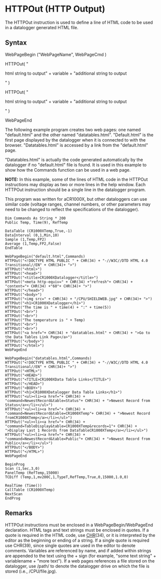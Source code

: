 # HTTPOut (HTTP Output)

The HTTPOut instruction is used to define a line of HTML code to be used in a datalogger generated HTML file.

## Syntax

WebPageBegin ("WebPageName", WebPageCmd )

HTTPOut( "<p>html string to output" + variable + "additional string to output</p>" )

HTTPOut( "<p>html string to output" + variable + "additional string to output</p>" )

WebPageEnd

The following example program creates two web pages: one named "default.html" and the other named "datatables.html". "Default.html" is the first page displayed by the datalogger when it is connected to with the browser. "Datatables.html" is accessed by a link from the "default.html" page.

"Datatables.html" is actually the code generated automatically by the datalogger if no "default.html" file is found. It is used in this example to show how the Commands function can be used in a web page.

**NOTE:** In this example, some of the lines of HTML code in the HTTPOut instructions may display as two or more lines in the help window. Each HTTPOut instruction should be a single line in the datalogger program.

This program was written for aCR1000X, but other dataloggers can use similar code (voltage ranges, channel numbers, or other parameters may need to be changed to reflect the specifications of the datalogger).

```
Dim Commands As String * 200
Public Temp, Time(9), RefTemp

DataTable (CR1000XTemp,True,-1)
DataInterval (0,1,Min,10)
Sample (1,Temp,FP2)
Average (1,Temp,FP2,False)
EndTable

WebPageBegin("default.html",Commands)
HTTPOut("<!DOCTYPE HTML PUBLIC " + CHR(34) + "-//W3C//DTD HTML 4.0 Transitional//EN" + CHR(34)+ ">")
HTTPOut("<html>")
HTTPOut("<head>")
HTTPOut("<title>CR1000XDatalogger</title>")
HTTPOut("<meta http-equiv=" + CHR(34) +"refresh"+ CHR(34) + "content="+ CHR(34) +"60"+ CHR(34)+ ">")
HTTPOut("</head>")
HTTPOut("<body>")
HTTPOut("<img src=" + CHR(34) + "/CPU/SHIELDWEB.jpg" + CHR(34)+ ">")
HTTPOut("<h1>CR1000XDatalogger</h1>")
HTTPOut("The time is " + time(4) + ":" + time(5))
HTTPOut("<br>")
HTTPOut("<br>")
HTTPOut("The temperature is " + Temp)
HTTPOut("<br>")
HTTPOut("<br>")
HTTPOut("<a href="+ CHR(34) + "datatables.html" + CHR(34) + ">Go to the Data Tables Link Page</a>")
HTTPOut("</body>")
HTTPOut("</html>")
WebPageEnd

WebPageBegin("datatables.html",Commands)
HTTPOut("<!DOCTYPE HTML PUBLIC " + CHR(34) + "-//W3C//DTD HTML 4.0 Transitional//EN" + CHR(34)+ ">")
HTTPOut("<HTML>")
HTTPOut("<HEAD>")
HTTPOut("<TITLE>CR1000XData Table Links</TITLE>")
HTTPOut("</HEAD>")
HTTPOut("<BODY>")
HTTPOut("<h1>CR1000XDatalogger Data Table Links</h1>")
HTTPOut("<ul><li><a href="+ CHR(34) + "command=NewestRecord&table=Status"+ CHR(34) + ">Newest Record from Status</a></li></ul>")
HTTPOut("<ul><li><a href="+ CHR(34) + "command=NewestRecord&table=CR1000XTemp"+ CHR(34) + ">Newest Record fromCR1000XTemp</a></li></ul>")
HTTPOut("<ul><li><a href="+ CHR(34) + "command=TableDisplay&table=CR1000XTemp&records=1"+ CHR(34) + ">Display Last 1 Records from DataTableCR1000XTemp</a></li></ul>")
HTTPOut("<ul><li><a href="+ CHR(34) + "command=NewestRecord&table=Public"+ CHR(34) + ">Newest Record from Public</a></li></ul>")
HTTPOut("</BODY>")
HTTPOut("</HTML>")
WebPageEnd

BeginProg
Scan (1,Sec,3,0)
PanelTemp (RefTemp,15000)
TCDiff (Temp,1,mv200C,1,TypeT,RefTemp,True,0,15000,1.0,0)

RealTime (Time())
CallTable (CR1000XTemp)
NextScan
EndProg
```

## Remarks

HTTPOut instructions must be enclosed in a WebPageBegin/WebPageEnd declaration. HTML tags and text strings must be enclosed in quotes. If a quote is required in the HTML code, use [CHR](chr.md)(34), or it is interpreted by the editor as the beginning or ending of a string. If a single quote is required use CHR(39), since single quotes are used in the editor to denote comments. Variables are referenced by name, and if added within strings are appended to the text using the + sign (for example, "some text string" + variablename + "more text"). If a web pages references a file stored on the datalogger, use /path/ to denote the datalogger drive on which the file is stored (i.e., /CPU/file.jpg).

